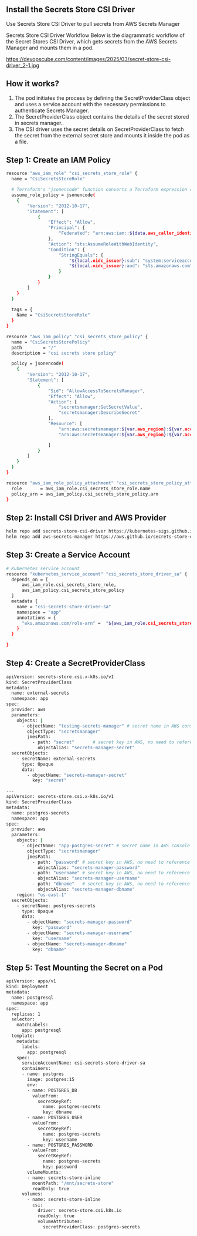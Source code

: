## Install the Secrets Store CSI Driver
Use Secrets Store CSI Driver to pull secrets from AWS Secrets Manager

Secrets Store CSI Driver Workflow
Below is the diagrammatic workflow of the Secret Stores CSI Driver, which gets secrets from the AWS Secrets Manager and mounts them in a pod.

https://devopscube.com/content/images/2025/03/secret-store-csi-driver_2-1.jpg

## How it works?
1. The pod initiates the process by defining the SecretProviderClass object and uses a service account with the necessary permissions to authenticate Secrets Manager.
2. The SecretProviderClass object contains the details of the secret stored in secrets manager..
3. The CSI driver uses the secret details on SecretProviderClass to fetch the secret from the external secret store and mounts it inside the pod as a file.

## Step 1: Create an IAM Policy
```bash
resource "aws_iam_role" "csi_secrets_store_role" {
  name = "CsiSecretsStoreRole"

  # Terraform's "jsonencode" function converts a Terraform expression result to valid JSON syntax.
  assume_role_policy = jsonencode(
    {
        "Version": "2012-10-17",
        "Statement": [
            {
                "Effect": "Allow",
                "Principal": {
                    "Federated": "arn:aws:iam::${data.aws_caller_identity.current.account_id}:oidc-provider/${local.oidc_issuer}"
                },
                "Action": "sts:AssumeRoleWithWebIdentity",
                "Condition": {
                    "StringEquals": {
                        "${local.oidc_issuer}:sub": "system:serviceaccount:app:csi-secrets-store-driver-sa",
                        "${local.oidc_issuer}:aud": "sts.amazonaws.com"
                    }
                }
            }
        ]
    }    
  )
  
  tags = {
    Name = "CsiSecretsStoreRole"
  }
}

resource "aws_iam_policy" "csi_secrets_store_policy" {
  name = "CsiSecretsStorePolicy"
  path        = "/"
  description = "csi secrets store policy"

  policy = jsonencode(
    {
        "Version": "2012-10-17",
        "Statement": [
            {   
                "Sid": "AllowAccessToSecretsManager",
                "Effect": "Allow",
                "Action": [
                    "secretsmanager:GetSecretValue",
                    "secretsmanager:DescribeSecret"
                ],
                "Resource": [
                    "arn:aws:secretsmanager:${var.aws_region}:${var.account_id}:secret:${var.secret_name}*",
                    "arn:aws:secretsmanager:${var.aws_region}:${var.account_id}:secret:app-postgres-secret*"

                ]
            }
        ]
    }
  )  
}

resource "aws_iam_role_policy_attachment" "csi_secrets_store_policy_attach" {
  role       = aws_iam_role.csi_secrets_store_role.name
  policy_arn = aws_iam_policy.csi_secrets_store_policy.arn
}
```
## Step 2: Install CSI Driver and AWS Provider
```bash
helm repo add secrets-store-csi-driver https://kubernetes-sigs.github.io/secrets-store-csi-driver/charts
helm repo add aws-secrets-manager https://aws.github.io/secrets-store-csi-driver-provider-aws
```
## Step 3: Create a Service Account
```bash
# Kubernetes service account
resource "kubernetes_service_account" "csi_secrets_store_driver_sa" {
  depends_on = [ 
      aws_iam_role.csi_secrets_store_role,
      aws_iam_policy.csi_secrets_store_policy
  ]       
  metadata {
    name = "csi-secrets-store-driver-sa"
    namespace = "app"
    annotations = {
      "eks.amazonaws.com/role-arn" =  "${aws_iam_role.csi_secrets_store_role.arn}"
    }
  }
  
}
```
## Step 4: Create a SecretProviderClass
```bash
apiVersion: secrets-store.csi.x-k8s.io/v1
kind: SecretProviderClass
metadata:
  name: external-secrets
  namespace: app
spec:
  provider: aws
  parameters:
    objects: |
      - objectName: "testing-secrets-manager" # secret name in AWS console
        objectType: "secretsmanager"
        jmesPath:
          - path: "secret"       # secret key in AWS, no need to reference the value.
            objectAlias: "secrets-manager-secret"
  secretObjects:
    - secretName: external-secrets
      type: Opaque
      data:
        - objectName: "secrets-manager-secret"
          key: "secret"

---
apiVersion: secrets-store.csi.x-k8s.io/v1
kind: SecretProviderClass
metadata:
  name: postgres-secrets
  namespace: app
spec:
  provider: aws
  parameters:
    objects: |
      - objectName: "app-postgres-secret" # secret name in AWS console
        objectType: "secretsmanager"
        jmesPath:
          - path: "password" # secret key in AWS, no need to reference the value.
            objectAlias: "secrets-manager-password"
          - path: "username" # secret key in AWS, no need to reference the value.
            objectAlias: "secrets-manager-username"  
          - path: "dbname"   # secret key in AWS, no need to reference the value.
            objectAlias: "secrets-manager-dbname"  
    region: "us-east-1"
  secretObjects:
    - secretName: postgres-secrets
      type: Opaque
      data:
        - objectName: "secrets-manager-password"
          key: "password"  
        - objectName: "secrets-manager-username"
          key: "username"   
        - objectName: "secrets-manager-dbname"
          key: "dbname"   
```

## Step 5: Test Mounting the Secret on a Pod
```bash
apiVersion: apps/v1
kind: Deployment
metadata:
  name: postgresql
  namespace: app
spec:
  replicas: 1
  selector:
    matchLabels:
      app: postgresql
  template:
    metadata:
      labels:
        app: postgresql
    spec:
      serviceAccountName: csi-secrets-store-driver-sa
      containers:
      - name: postgres
        image: postgres:15
        env:
        - name: POSTGRES_DB
          valueFrom:
            secretKeyRef:
              name: postgres-secrets
              key: dbname
        - name: POSTGRES_USER
          valueFrom:
            secretKeyRef:
              name: postgres-secrets
              key: username
        - name: POSTGRES_PASSWORD
          valueFrom:
            secretKeyRef:
              name: postgres-secrets
              key: password
        volumeMounts:
        - name: secrets-store-inline
          mountPath: "/mnt/secrets-store"
          readOnly: true
      volumes:
        - name: secrets-store-inline
          csi:
            driver: secrets-store.csi.k8s.io
            readOnly: true
            volumeAttributes:
              secretProviderClass: postgres-secrets
```
